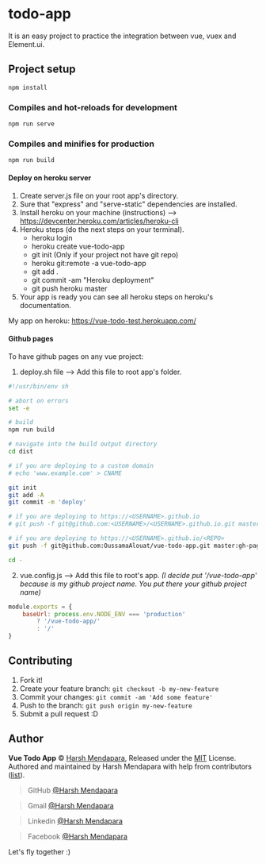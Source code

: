# todo-app
It is an easy project to practice the integration between vue, vuex and Element.ui. 


## Project setup
```
npm install
```

### Compiles and hot-reloads for development
```
npm run serve
```

### Compiles and minifies for production
```
npm run build
```
#### Deploy on heroku server
1. Create server.js file on your root app's directory.
2. Sure that "express" and "serve-static" dependencies are installed.
3. Install heroku on your machine (instructions) --> https://devcenter.heroku.com/articles/heroku-cli
4. Heroku steps (do the next steps on your terminal).
    +    heroku login
    +    heroku create vue-todo-app
    +    git init (Only if your project not have git repo)   
    +    heroku git:remote -a vue-todo-app
    +    git add .
    +    git commit -am "Heroku deployment"
    +    git push heroku master    
5. Your app is ready you can see all heroku steps on heroku's documentation.

  My app on heroku: https://vue-todo-test.herokuapp.com/

#### Github pages

To have github pages on any vue project:
1. deploy.sh file --> Add this file to root app's folder.
```bash
#!/usr/bin/env sh

# abort on errors
set -e

# build
npm run build

# navigate into the build output directory
cd dist

# if you are deploying to a custom domain
# echo 'www.example.com' > CNAME

git init
git add -A
git commit -m 'deploy'

# if you are deploying to https://<USERNAME>.github.io
# git push -f git@github.com:<USERNAME>/<USERNAME>.github.io.git master

# if you are deploying to https://<USERNAME>.github.io/<REPO>
git push -f git@github.com:OussamaAlouat/vue-todo-app.git master:gh-pages

cd -
```
2. vue.config.js --> Add this file to root's app. *(I decide put '/vue-todo-app' because is my github project name. You put there your github project name)*
```javascript
module.exports = {
    baseUrl: process.env.NODE_ENV === 'production'
        ? '/vue-todo-app/'
        : '/'
}
```

## Contributing

1.  Fork it!
2.  Create your feature branch: `git checkout -b my-new-feature`
3.  Commit your changes: `git commit -am 'Add some feature'`
4.  Push to the branch: `git push origin my-new-feature`
5.  Submit a pull request :D

## Author

**Vue Todo App** © [Harsh Mendapara](https://github.com/harshmendapara/), Released under the [MIT](./LICENSE) License.<br>
Authored and maintained by Harsh Mendapara with help from contributors ([list](https://github.com/Harsh02051998/vue-internet-checker/graphs/contributors)).

> GitHub [@Harsh Mendapara](https://github.com/harshmendapara)

> Gmail [@Harsh Mendapara](mendaparaharsh02@gmail.com)

> Linkedin [@Harsh Mendapara](https://www.linkedin.com/in/harsh-mendapara-44883a165/)

> Facebook [@Harsh Mendapara](https://www.facebook.com/mhb0205)
> 
Let's fly together :)

